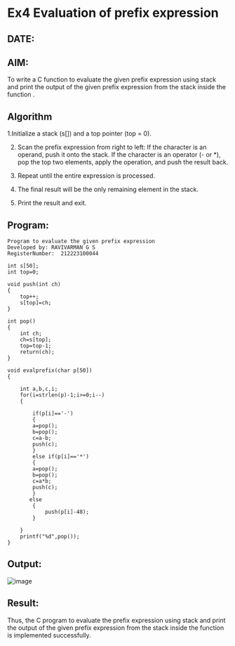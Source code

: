 # Ex4 Evaluation of prefix expression
## DATE:
## AIM:
To write a C function to evaluate the given prefix expression using stack and print the output of the given prefix expression from the stack inside the function . 

## Algorithm
1.Initialize a stack (s[]) and a top pointer (top = 0).

2. Scan the prefix expression from right to left:
   If the character is an operand, push it onto the stack.
   If the character is an operator (- or *), pop the top two elements, apply the operation, and push the result back.
   
3. Repeat until the entire expression is processed.
  
4. The final result will be the only remaining element in the stack.
  
5. Print the result and exit.

## Program:
```
Program to evaluate the given prefix expression
Developed by: RAVIVARMAN G S
RegisterNumber:  212223100044

int s[50];
int top=0;

void push(int ch)
{
	top++;
	s[top]=ch;
}

int pop()
{
	int ch;
	ch=s[top];
	top=top-1;
	return(ch);
}

void evalprefix(char p[50])
{

    int a,b,c,i;
    for(i=strlen(p)-1;i>=0;i--)
	{
		
		if(p[i]=='-')
		{
		a=pop();
		b=pop();
		c=a-b;
		push(c);
		}
		else if(p[i]=='*')
		{
		a=pop();
		b=pop();
		c=a*b;
		push(c);
		}
	   else
		{
			push(p[i]-48);
		}
			
	}
	printf("%d",pop());
}
```

## Output:

![image](https://github.com/user-attachments/assets/a0c70ef3-cc90-48a6-aa35-30199c2f0045)




## Result:
Thus, the C program to evaluate the prefix expression using stack and print the output of the given prefix expression from the stack inside the function is implemented successfully.
